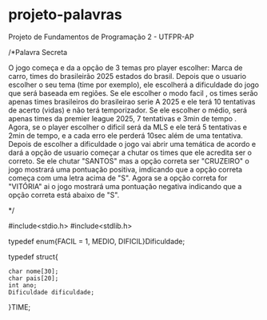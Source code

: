 # projeto-palavras
Projeto de Fundamentos de Programação 2 - UTFPR-AP



/*Palavra Secreta 

O jogo começa e da a opção de 3 temas 
pro player escolher: Marca de carro, times do brasileirão 2025 estados do brasil.
Depois que o usuario escolher o seu tema (time por exemplo), ele escolherá a dificuldade do jogo que 
será baseada em regiões. Se ele escolher o modo facil , os times serão apenas times brasileiros do brasileirao
serie A 2025 e ele terá 10 tentativas de acerto (vidas) e não terá temporizador. Se ele escolher o médio, será apenas times da 
premier league 2025, 7 tentativas e 3min de tempo . Agora, se o player escolher o dificil será da MLS e ele terá 5 tentativas e 2min de tempo, e a cada 
erro ele perderá 10sec além de uma tentativa. Depois de escolher a dificuldade o jogo vai abrir uma temática de acordo e dará a opção de usuario começar 
a chutar os times que ele acredita ser o correto. Se ele chutar "SANTOS" mas a opção correta ser "CRUZEIRO" o jogo mostrará uma pontuação positiva, imdicando 
que a opção correta começa com uma letra acima de "S". Agora se a opção correta for "VITÓRIA" ai o jogo mostrará uma pontuação negativa indicando 
que a opção correta está abaixo de "S".


*/

#include<stdio.h>
#include<stdlib.h>

typedef enum{FACIL = 1, MEDIO, DIFICIL}Dificuldade;

typedef struct{

    char nome[30];
    char pais[20];
    int ano;
    Dificuldade dificuldade;

}TIME;



